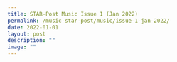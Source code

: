 ```yaml
---
title: STAR–Post Music Issue 1 (Jan 2022)
permalink: /music-star-post/music/issue-1-jan-2022/
date: 2022-01-01
layout: post
description: ""
image: ""
---
```


